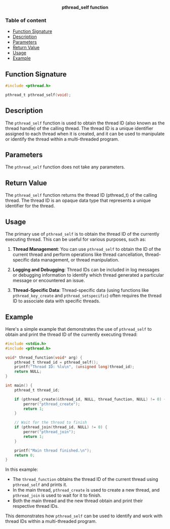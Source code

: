 
**<div align="center" >pthread_self function</div>**

### Table of content

- [Function Signature](#function-signature)
- [Description](#description)
- [Parameters](#parameters)
- [Return Value](#return-value)
- [Usage](#usage)
- [Example](#example)

## Function Signature

```c
#include <pthread.h>

pthread_t pthread_self(void);
```

## Description

The `pthread_self` function is used to obtain the thread ID (also known as the thread handle) of the calling thread. The thread ID is a unique identifier assigned to each thread when it is created, and it can be used to manipulate or identify the thread within a multi-threaded program.

## Parameters

The `pthread_self` function does not take any parameters.

## Return Value

The `pthread_self` function returns the thread ID (pthread_t) of the calling thread. The thread ID is an opaque data type that represents a unique identifier for the thread.

## Usage

The primary use of `pthread_self` is to obtain the thread ID of the currently executing thread. This can be useful for various purposes, such as:

1. **Thread Management**: You can use `pthread_self` to obtain the ID of the current thread and perform operations like thread cancellation, thread-specific data management, or thread manipulation.

2. **Logging and Debugging**: Thread IDs can be included in log messages or debugging information to identify which thread generated a particular message or encountered an issue.

3. **Thread-Specific Data**: Thread-specific data (using functions like `pthread_key_create` and `pthread_setspecific`) often requires the thread ID to associate data with specific threads.

## Example

Here's a simple example that demonstrates the use of `pthread_self` to obtain and print the thread ID of the currently executing thread:

```c
#include <stdio.h>
#include <pthread.h>

void* thread_function(void* arg) {
    pthread_t thread_id = pthread_self();
    printf("Thread ID: %lu\n", (unsigned long)thread_id);
    return NULL;
}

int main() {
    pthread_t thread_id;

    if (pthread_create(&thread_id, NULL, thread_function, NULL) != 0) {
        perror("pthread_create");
        return 1;
    }

    // Wait for the thread to finish
    if (pthread_join(thread_id, NULL) != 0) {
        perror("pthread_join");
        return 1;
    }

    printf("Main thread finished.\n");
    return 0;
}
```

In this example:

- The `thread_function` obtains the thread ID of the current thread using `pthread_self` and prints it.
- In the main thread, `pthread_create` is used to create a new thread, and `pthread_join` is used to wait for it to finish.
- Both the main thread and the new thread obtain and print their respective thread IDs.

This demonstrates how `pthread_self` can be used to identify and work with thread IDs within a multi-threaded program.
